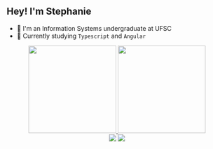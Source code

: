 ## Hey! I'm Stephanie

- 🔭 I'm an Information Systems undergraduate at UFSC
- 🌱 Currently studying ``Typescript`` and ``Angular``

<div align="center">
  <a href="https://github.com/steph-cs">
  <img height="200em" src="https://github-readme-stats.vercel.app/api?username=steph-cs&show_icons=true&theme=monokai&include_all_commits=true&count_private=true"/>
  <img height="200em" src="https://github-readme-stats.vercel.app/api/top-langs/?username=steph-cs&layout=compact&langs_count=7&theme=monokai"/>
</div>
 
<div align="center"> 
  <a href="mailto:stecampelo@gmail.com"><img src="https://img.shields.io/badge/-Gmail-%23333?style=for-the-badge&logo=gmail&logoColor=white" target="_blank"></a>
  <a href="https://www.linkedin.com/in/stephanie-campelo" target="_blank"><img src="https://img.shields.io/badge/-LinkedIn-%230077B5?style=for-the-badge&logo=linkedin&logoColor=white" target="_blank"></a> 
</div>
